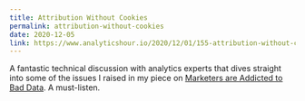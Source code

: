```yaml
---
title: Attribution Without Cookies
permalink: attribution-without-cookies
date: 2020-12-05
link: https://www.analyticshour.io/2020/12/01/155-attribution-without-cookies-with-joe-sutherland/
---
```


A fantastic technical discussion with analytics experts that dives straight into some of the issues I raised in my piece on [Marketers are Addicted to Bad Data](https://www.jacquescorbytuech.com/writing/marketers-addicted-bad-data). A must-listen.